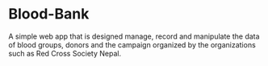 # Blood-Bank
A simple web app that is designed manage, record and manipulate the data of blood groups, donors and the campaign  organized by the organizations such as Red Cross Society Nepal.
